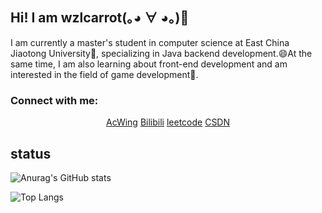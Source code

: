 ## Hi! I am wzlcarrot(｡◕ ∀ ◕｡)👋
I am currently a master's student in computer science at East China Jiaotong University🔭, specializing in Java backend development.😄At the same time, I am also learning about front-end development and am interested in the field of game development🌱.

<h3 align="left">Connect with me:</h3>
<p align="center">
  <a href="https://www.acwing.com/user/myspace/index/136759/" target="blank">AcWing</a>
  <a href="https://space.bilibili.com/1966997715?spm_id_from=333.1007.0.0" target="blank">Bilibili</a>
  <a href="https://leetcode.cn/u/tle_machine/" target="blank">leetcode</a>
  <a href="[your link](https://blog.csdn.net/weixin_55057111?spm=1000.2115.3001.5343)" target="blank">CSDN</a>
</p>

## status
![Anurag's GitHub stats](https://github-readme-stats.vercel.app/api?username=wzlcarrot&hide=contribs,prs,issues)

![Top Langs](https://github-readme-stats.vercel.app/api/top-langs/?username=wzlcarrot&hide_progress=true)
